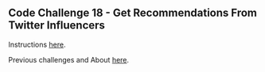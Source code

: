 ## Code Challenge 18 - Get Recommendations From Twitter Influencers

Instructions [here](https://pybit.es/articles/codechallenge18/).

Previous challenges and About [here](http://pybit.es/pages/challenges.html).
